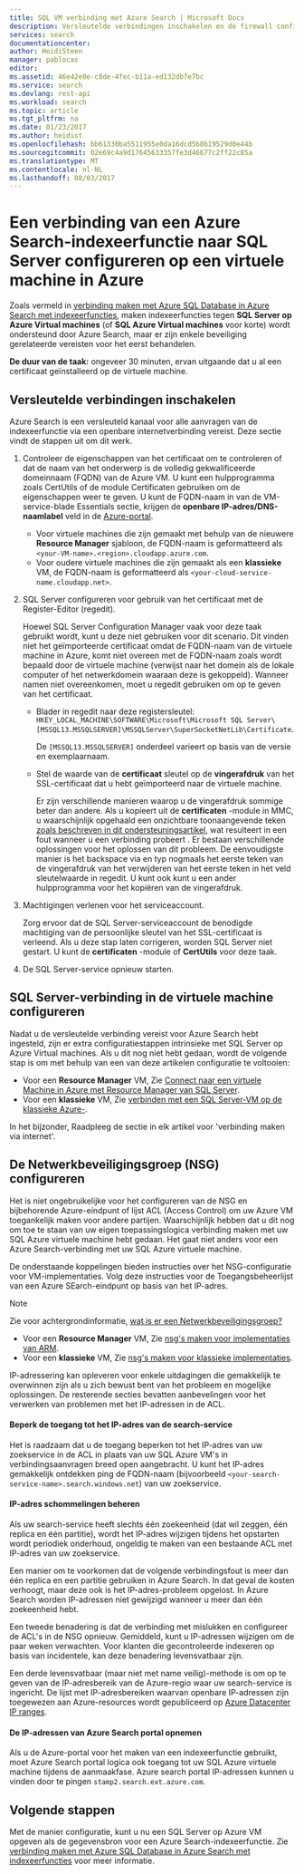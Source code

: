 ```yaml
---
title: SQL VM verbinding met Azure Search | Microsoft Docs
description: Versleutelde verbindingen inschakelen en de firewall configureren voor verbindingen met SQL Server op Azure een virtuele machine (VM) van een indexeerfunctie op Azure Search.
services: search
documentationcenter: 
author: HeidiSteen
manager: pablocas
editor: 
ms.assetid: 46e42e0e-c8de-4fec-b11a-ed132db7e7bc
ms.service: search
ms.devlang: rest-api
ms.workload: search
ms.topic: article
ms.tgt_pltfrm: na
ms.date: 01/23/2017
ms.author: heidist
ms.openlocfilehash: bb61330ba5511955e0da16dcd5b8b19529d0e44b
ms.sourcegitcommit: 02e69c4a9d17645633357fe3d46677c2ff22c85a
ms.translationtype: MT
ms.contentlocale: nl-NL
ms.lasthandoff: 08/03/2017
---
```

# <a name="configure-a-connection-from-an-azure-search-indexer-to-sql-server-on-an-azure-vm"></a>Een verbinding van een Azure Search-indexeerfunctie naar SQL Server configureren op een virtuele machine in Azure
Zoals vermeld in [verbinding maken met Azure SQL Database in Azure Search met indexeerfuncties](search-howto-connecting-azure-sql-database-to-azure-search-using-indexers.md#faq), maken indexeerfuncties tegen **SQL Server op Azure Virtual machines** (of **SQL Azure Virtual machines** voor korte) wordt ondersteund door Azure Search, maar er zijn enkele beveiliging gerelateerde vereisten voor het eerst behandelen. 

**De duur van de taak:** ongeveer 30 minuten, ervan uitgaande dat u al een certificaat geïnstalleerd op de virtuele machine.

## <a name="enable-encrypted-connections"></a>Versleutelde verbindingen inschakelen
Azure Search is een versleuteld kanaal voor alle aanvragen van de indexeerfunctie via een openbare internetverbinding vereist. Deze sectie vindt de stappen uit om dit werk.

1. Controleer de eigenschappen van het certificaat om te controleren of dat de naam van het onderwerp is de volledig gekwalificeerde domeinnaam (FQDN) van de Azure VM. U kunt een hulpprogramma zoals CertUtils of de module Certificaten gebruiken om de eigenschappen weer te geven. U kunt de FQDN-naam in van de VM-service-blade Essentials sectie, krijgen de **openbare IP-adres/DNS-naamlabel** veld in de [Azure-portal](https://portal.azure.com/).
   
   * Voor virtuele machines die zijn gemaakt met behulp van de nieuwere **Resource Manager** sjabloon, de FQDN-naam is geformatteerd als `<your-VM-name>.<region>.cloudapp.azure.com`. 
   * Voor oudere virtuele machines die zijn gemaakt als een **klassieke** VM, de FQDN-naam is geformatteerd als `<your-cloud-service-name.cloudapp.net>`. 
2. SQL Server configureren voor gebruik van het certificaat met de Register-Editor (regedit). 
   
    Hoewel SQL Server Configuration Manager vaak voor deze taak gebruikt wordt, kunt u deze niet gebruiken voor dit scenario. Dit vinden niet het geïmporteerde certificaat omdat de FQDN-naam van de virtuele machine in Azure, komt niet overeen met de FQDN-naam zoals wordt bepaald door de virtuele machine (verwijst naar het domein als de lokale computer of het netwerkdomein waaraan deze is gekoppeld). Wanneer namen niet overeenkomen, moet u regedit gebruiken om op te geven van het certificaat.
   
   * Blader in regedit naar deze registersleutel: `HKEY_LOCAL_MACHINE\SOFTWARE\Microsoft\Microsoft SQL Server\[MSSQL13.MSSQLSERVER]\MSSQLServer\SuperSocketNetLib\Certificate`.
     
     De `[MSSQL13.MSSQLSERVER]` onderdeel varieert op basis van de versie en exemplaarnaam. 
   * Stel de waarde van de **certificaat** sleutel op de **vingerafdruk** van het SSL-certificaat dat u hebt geïmporteerd naar de virtuele machine.
     
     Er zijn verschillende manieren waarop u de vingerafdruk sommige beter dan andere. Als u kopieert uit de **certificaten** -module in MMC, u waarschijnlijk opgehaald een onzichtbare toonaangevende teken [zoals beschreven in dit ondersteuningsartikel](https://support.microsoft.com/kb/2023869/), wat resulteert in een fout wanneer u een verbinding probeert . Er bestaan verschillende oplossingen voor het oplossen van dit probleem. De eenvoudigste manier is het backspace via en typ nogmaals het eerste teken van de vingerafdruk van het verwijderen van het eerste teken in het veld sleutelwaarde in regedit. U kunt ook kunt u een ander hulpprogramma voor het kopiëren van de vingerafdruk.
3. Machtigingen verlenen voor het serviceaccount. 
   
    Zorg ervoor dat de SQL Server-serviceaccount de benodigde machtiging van de persoonlijke sleutel van het SSL-certificaat is verleend. Als u deze stap laten corrigeren, worden SQL Server niet gestart. U kunt de **certificaten** -module of **CertUtils** voor deze taak.
4. De SQL Server-service opnieuw starten.

## <a name="configure-sql-server-connectivity-in-the-vm"></a>SQL Server-verbinding in de virtuele machine configureren
Nadat u de versleutelde verbinding vereist voor Azure Search hebt ingesteld, zijn er extra configuratiestappen intrinsieke met SQL Server op Azure Virtual machines. Als u dit nog niet hebt gedaan, wordt de volgende stap is om met behulp van een van deze artikelen configuratie te voltooien:

* Voor een **Resource Manager** VM, Zie [Connect naar een virtuele Machine in Azure met Resource Manager van SQL Server](../virtual-machines/windows/sql/virtual-machines-windows-sql-connect.md). 
* Voor een **klassieke** VM, Zie [verbinden met een SQL Server-VM op de klassieke Azure-](../virtual-machines/windows/classic/sql-connect.md).

In het bijzonder, Raadpleeg de sectie in elk artikel voor 'verbinding maken via internet'.

## <a name="configure-the-network-security-group-nsg"></a>De Netwerkbeveiligingsgroep (NSG) configureren
Het is niet ongebruikelijke voor het configureren van de NSG en bijbehorende Azure-eindpunt of lijst ACL (Access Control) om uw Azure VM toegankelijk maken voor andere partijen. Waarschijnlijk hebben dat u dit nog om toe te staan van uw eigen toepassingslogica verbinding maken met uw SQL Azure virtuele machine hebt gedaan. Het gaat niet anders voor een Azure Search-verbinding met uw SQL Azure virtuele machine. 

De onderstaande koppelingen bieden instructies over het NSG-configuratie voor VM-implementaties. Volg deze instructies voor de Toegangsbeheerlijst van een Azure SEarch-eindpunt op basis van het IP-adres.

> [!NOTE]
> Zie voor achtergrondinformatie, [wat is er een Netwerkbeveiligingsgroep?](../virtual-network/virtual-networks-nsg.md)
> 
> 

* Voor een **Resource Manager** VM, Zie [nsg's maken voor implementaties van ARM](../virtual-network/virtual-networks-create-nsg-arm-pportal.md). 
* Voor een **klassieke** VM, Zie [nsg's maken voor klassieke implementaties](../virtual-network/virtual-networks-create-nsg-classic-ps.md).

IP-adressering kan opleveren voor enkele uitdagingen die gemakkelijk te overwinnen zijn als u zich bewust bent van het probleem en mogelijke oplossingen. De resterende secties bevatten aanbevelingen voor het verwerken van problemen met het IP-adressen in de ACL.

#### <a name="restrict-access-to-the-search-service-ip-address"></a>Beperk de toegang tot het IP-adres van de search-service
Het is raadzaam dat u de toegang beperken tot het IP-adres van uw zoekservice in de ACL in plaats van uw SQL Azure VM's in verbindingsaanvragen breed open aangebracht. U kunt het IP-adres gemakkelijk ontdekken ping de FQDN-naam (bijvoorbeeld `<your-search-service-name>.search.windows.net`) van uw zoekservice.

#### <a name="managing-ip-address-fluctuations"></a>IP-adres schommelingen beheren
Als uw search-service heeft slechts één zoekeenheid (dat wil zeggen, één replica en één partitie), wordt het IP-adres wijzigen tijdens het opstarten wordt periodiek onderhoud, ongeldig te maken van een bestaande ACL met IP-adres van uw zoekservice.

Een manier om te voorkomen dat de volgende verbindingsfout is meer dan één replica en een partitie gebruiken in Azure Search. In dat geval de kosten verhoogt, maar deze ook is het IP-adres-probleem opgelost. In Azure Search worden IP-adressen niet gewijzigd wanneer u meer dan één zoekeenheid hebt.

Een tweede benadering is dat de verbinding met mislukken en configureer de ACL's in de NSG opnieuw. Gemiddeld, kunt u IP-adressen wijzigen om de paar weken verwachten. Voor klanten die gecontroleerde indexeren op basis van incidentele, kan deze benadering levensvatbaar zijn.

Een derde levensvatbaar (maar niet met name veilig)-methode is om op te geven van de IP-adresbereik van de Azure-regio waar uw search-service is ingericht. De lijst met IP-adresbereiken waarvan openbare IP-adressen zijn toegewezen aan Azure-resources wordt gepubliceerd op [Azure Datacenter IP ranges](https://www.microsoft.com/download/details.aspx?id=41653). 

#### <a name="include-the-azure-search-portal-ip-addresses"></a>De IP-adressen van Azure Search portal opnemen
Als u de Azure-portal voor het maken van een indexeerfunctie gebruikt, moet Azure Search portal logica ook toegang tot uw SQL Azure virtuele machine tijdens de aanmaakfase. Azure search portal IP-adressen kunnen u vinden door te pingen `stamp2.search.ext.azure.com`.

## <a name="next-steps"></a>Volgende stappen
Met de manier configuratie, kunt u nu een SQL Server op Azure VM opgeven als de gegevensbron voor een Azure Search-indexeerfunctie. Zie [verbinding maken met Azure SQL Database in Azure Search met indexeerfuncties](search-howto-connecting-azure-sql-database-to-azure-search-using-indexers.md) voor meer informatie.

